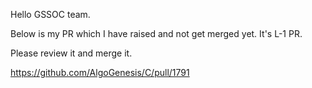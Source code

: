 Hello GSSOC team. 

Below is my PR which I have raised and not get merged yet. It's L-1 PR. 

Please review it and merge it.

https://github.com/AlgoGenesis/C/pull/1791
